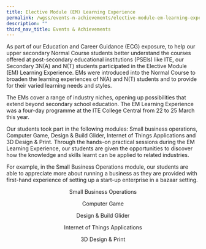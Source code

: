 ```yaml
---
title: Elective Module (EM) Learning Experience
permalink: /wgss/events-n-achievements/elective-module-em-learning-experience/
description: ""
third_nav_title: Events & Achievements
---
```

As part of our Education and Career Guidance (ECG) exposure, to help our upper secondary Normal Course students better understand the courses offered at post-secondary educational institutions (PSEIs) like ITE, our Secondary 3N(A) and N(T) students participated in the Elective Module (EM) Learning Experience. EMs were introduced into the Normal Course to broaden the learning experiences of N(A) and N(T) students and to provide for their varied learning needs and styles.  
  
The EMs cover a range of industry niches, opening up possibilities that extend beyond secondary school education. The EM Learning Experience was a four-day programme at the ITE College Central from 22 to 25 March this year.  
  
Our students took part in the following modules: Small business operations, Computer Game, Design & Build Glider, Internet of Things Applications and 3D Design & Print. Through the hands-on practical sessions during the EM Learning Experience, our students are given the opportunities to discover how the knowledge and skills learnt can be applied to related industries.  
  
For example, in the Small Business Operations module, our students are able to appreciate more about running a business as they are provided with first-hand experience of setting up a start-up enterprise in a bazaar setting.

<p style="text-align:center;">Small Business Operations</p>

<p style="text-align:center;">Computer Game</p>

<p style="text-align:center;">Design & Build Glider</p>

<p style="text-align:center;">Internet of Things Applications</p>

<p style="text-align:center;">3D Design & Print</p>